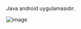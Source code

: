 Java android uygulamasıdır.

![image](https://github.com/YazilimMuh/MobilApp/assets/104653734/b5a27db9-0820-4695-92e5-3a70c97933ee)
